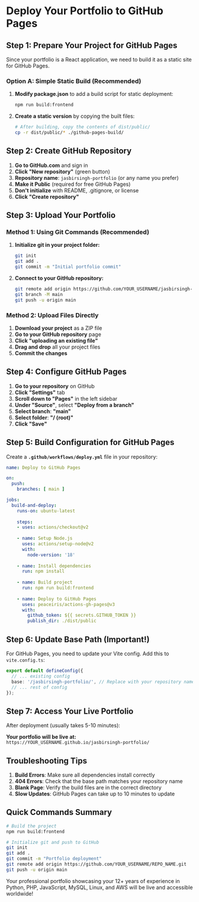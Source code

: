# Deploy Your Portfolio to GitHub Pages

## Step 1: Prepare Your Project for GitHub Pages

Since your portfolio is a React application, we need to build it as a static site for GitHub Pages.

### Option A: Simple Static Build (Recommended)

1. **Modify package.json** to add a build script for static deployment:
   ```bash
   npm run build:frontend
   ```

2. **Create a static version** by copying the built files:
   ```bash
   # After building, copy the contents of dist/public/
   cp -r dist/public/* ./github-pages-build/
   ```

## Step 2: Create GitHub Repository

1. **Go to GitHub.com** and sign in
2. **Click "New repository"** (green button)
3. **Repository name**: `jasbirsingh-portfolio` (or any name you prefer)
4. **Make it Public** (required for free GitHub Pages)
5. **Don't initialize** with README, .gitignore, or license
6. **Click "Create repository"**

## Step 3: Upload Your Portfolio

### Method 1: Using Git Commands (Recommended)

1. **Initialize git in your project folder:**
   ```bash
   git init
   git add .
   git commit -m "Initial portfolio commit"
   ```

2. **Connect to your GitHub repository:**
   ```bash
   git remote add origin https://github.com/YOUR_USERNAME/jasbirsingh-portfolio.git
   git branch -M main
   git push -u origin main
   ```

### Method 2: Upload Files Directly

1. **Download your project** as a ZIP file
2. **Go to your GitHub repository** page
3. **Click "uploading an existing file"**
4. **Drag and drop** all your project files
5. **Commit the changes**

## Step 4: Configure GitHub Pages

1. **Go to your repository** on GitHub
2. **Click "Settings"** tab
3. **Scroll down to "Pages"** in the left sidebar
4. **Under "Source"**, select **"Deploy from a branch"**
5. **Select branch**: **"main"**
6. **Select folder**: **"/ (root)"**
7. **Click "Save"**

## Step 5: Build Configuration for GitHub Pages

Create a **`.github/workflows/deploy.yml`** file in your repository:

```yaml
name: Deploy to GitHub Pages

on:
  push:
    branches: [ main ]

jobs:
  build-and-deploy:
    runs-on: ubuntu-latest
    
    steps:
    - uses: actions/checkout@v2
    
    - name: Setup Node.js
      uses: actions/setup-node@v2
      with:
        node-version: '18'
    
    - name: Install dependencies
      run: npm install
    
    - name: Build project
      run: npm run build:frontend
    
    - name: Deploy to GitHub Pages
      uses: peaceiris/actions-gh-pages@v3
      with:
        github_token: ${{ secrets.GITHUB_TOKEN }}
        publish_dir: ./dist/public
```

## Step 6: Update Base Path (Important!)

For GitHub Pages, you need to update your Vite config. Add this to `vite.config.ts`:

```typescript
export default defineConfig({
  // ... existing config
  base: '/jasbirsingh-portfolio/', // Replace with your repository name
  // ... rest of config
});
```

## Step 7: Access Your Live Portfolio

After deployment (usually takes 5-10 minutes):

**Your portfolio will be live at:**
`https://YOUR_USERNAME.github.io/jasbirsingh-portfolio/`

## Troubleshooting Tips

1. **Build Errors**: Make sure all dependencies install correctly
2. **404 Errors**: Check that the base path matches your repository name
3. **Blank Page**: Verify the build files are in the correct directory
4. **Slow Updates**: GitHub Pages can take up to 10 minutes to update

## Quick Commands Summary

```bash
# Build the project
npm run build:frontend

# Initialize git and push to GitHub
git init
git add .
git commit -m "Portfolio deployment"
git remote add origin https://github.com/YOUR_USERNAME/REPO_NAME.git
git push -u origin main
```

Your professional portfolio showcasing your 12+ years of experience in Python, PHP, JavaScript, MySQL, Linux, and AWS will be live and accessible worldwide!